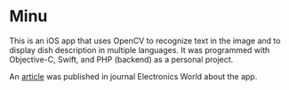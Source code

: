 Minu
==
This is an iOS app that uses OpenCV to recognize text in the image and to display dish description in multiple languages. It was programmed with Objective-C, Swift, and PHP (backend) as a personal project.

An [article](https://scholar.google.com/scholar?hl=en&as_sdt=0%2C5&q=%E4%B8%80%E7%A7%8D%E5%9F%BA%E4%BA%8E%E6%89%8B%E6%9C%BA%E6%91%84%E5%83%8F%E5%A4%B4%E7%9A%84%E8%8B%B1%E6%96%87%E8%8F%9C%E5%8D%95%E6%89%AB%E6%8F%8F%E8%AF%86%E5%88%AB%E7%BF%BB%E8%AF%91%E5%BA%94%E7%94%A8) was published in journal Electronics World about the app.
